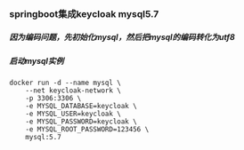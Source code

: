 ### springboot集成keycloak mysql5.7
##### 因为编码问题，先初始化mysql，然后把mysql的编码转化为utf8

##### 启动mysql实例
````
docker run -d --name mysql \
	--net keycloak-network \
	-p 3306:3306 \
	-e MYSQL_DATABASE=keycloak \
	-e MYSQL_USER=keycloak \
	-e MYSQL_PASSWORD=keycloak \
	-e MYSQL_ROOT_PASSWORD=123456 \
	mysql:5.7
````

